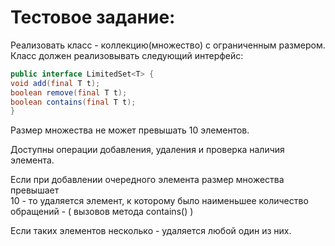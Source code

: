 # Тестовое задание:

Реализовать класс - коллекцию(множество) с ограниченным размером. \
Класс должен реализовывать следующий интерфейс:

```java
public interface LimitedSet<T> {
void add(final T t);
boolean remove(final T t);
boolean contains(final T t);
}
```
Размер множества не может превышать 10 элементов.

Доступны операции добавления, удаления и проверка наличия элемента.

Если при добавлении очередного элемента размер множества превышает \
10 - то удаляется элемент, к которому было наименьшее количество \
обращений - ( вызовов метода contains() )

Если таких элементов несколько - удаляется любой один из них.